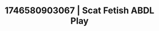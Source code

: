 ---
categories:
- Immersive erotica
- AI-generated
- Cosplay
- Latex & lace
- Sensual touch
- Tattooed beauties
- ASMR
- Erotic close-up
image: /assets/images/1746580903067.jpg
layout: post
seo:
  description: Featured content with sensual Scat Fetish, ABDL Play. HD images available.
  keywords: Scat Fetish, ABDL Play
  og_image: /assets/images/1746580903067.jpg
  schema_type: VisualArtwork
tags:
- '#1746580903067'
- ABDL Play
- Scat Fetish
title: 1746580903067 | Scat Fetish ABDL Play
---